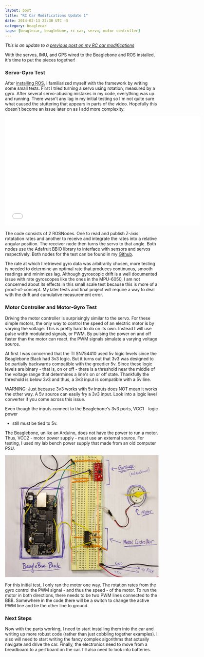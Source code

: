 ```yaml
---
layout: post
title: "RC Car Modifications Update 1"
date: 2014-02-13 22:30 UTC -5
category: beaglecar
tags: [beaglecar, beaglebone, rc car, servo, motor controller]
---
```


_This is an update to a [previous post on my RC car modifications](rc-car.html)_

With the servos, IMU, and GPS wired to the Beaglebone and ROS installed, it's
time to put the pieces together!

### Servo-Gyro Test

After [installing ROS](ros-on-beaglebone.html), I familiarized myself with the
framework by writing some small tests. First I tried turning a servo using
rotation, measured by a gyro. After several servo-abusing mistakes in my
code, everything was up and running. There wasn't any lag in my initial testing
so I'm not quite sure what caused the stuttering that appears in parts of the
video. Hopefully this doesn't become an issue later on as I add more complexity.

<iframe width="640" height="360" src="//www.youtube.com/embed/Js2NODN_0wM" frameborder="0" allowfullscreen></iframe>

The code consists of 2 ROSNodes. One to read and publish Z-axis rotatation rates
and another to receive and integrate the rates into a relative angular position.
The receiver node then turns the servo to that angle. Both nodes use the 
Adafruit BBIO library to interface with sensors and servos respectively.
Both nodes for the test can be found in my [Github](https://github.com/BunsenMcDubbs/beaglecar/tree/master/src/gyro-tests).

The rate at which I retrieved gyro data was arbitrarily chosen, more testing
is needed to determine an optimal rate that produces continuous, smooth readings
and minimizes lag. Although gyroscopic drift is a well documented issue with
rate gyroscopes like the ones in the MPU-6050, I am not concerned about its
effects in this small scale test because this is more of a proof-of-concept.
My later tests and final project will require a way to deal with the drift and
cumulative measurement error.

### Motor Controller and Motor-Gyro Test

Driving the motor controller is surprisingly similar to the servo. For these simple motors, the only way to control the speed of an electric motor is by varying
the voltage. This is pretty hard to do on its own. Instead I will use pulse
width modulated signals, or PWM. By pulsing the power on and off faster than the
motor can react, the PWM signals simulate a varying voltage source.

At first I was concerned that the TI SN754410 used 5v logic levels since the
Beaglebone Black had 3v3 logic. But it turns out that 3v3 was designed to be
partially backwards compatible with the greedier 5v. Since these logic levels
are binary - that is, on or off - there is a threshold near the middle of the
voltage range that determines a line's on or off state. Thankfully the threshold
is below 3v3 and thus, a 3v3 input is compatible with a 5v line.

WARNING: Just because 3v3 works with 5v inputs does NOT mean it works the other
way. A 5v source can easily fry a 3v3 input. Look into a logic level converter
if you come across this issue.

Even though the inputs connect to the Beaglebone's 3v3 ports, VCC1 - logic power
- still must be tied to 5v.

The Beaglebone, unlike an Arduino, does not have the power to run a motor. Thus,
VCC2 - motor power supply - must use an external source. For testing, I used my 
lab bench power supply that made from an old computer PSU.

[<img src="/images/motor-gyro.jpg" alt="Motor and gyro connected to the Beaglebone" height="400" width="600">](/images/motor-gyro.jpg)

For this initial test, I only ran the motor one way. The rotation rates from the
gyro control the PWM signal - and thus the speed - of the motor. To run the 
motor in both directions, there needs to be two PWM lines connected to the BBB.
Somewhere in the code there will be a switch to change the active PWM line and
tie the other line to ground.

### Next Steps

Now with the parts working, I need to start installing them into the car and 
writing up more robust code (rather than just cobbling together examples).
I also will need to start writing the fancy complex algorithms that actually
navigate and drive the car. Finally, the electronics need to move from a
breadboard to a perfboard on the car. I'll also need to look into batteries.

